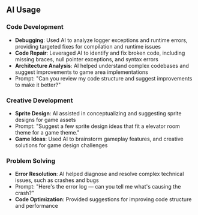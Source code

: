 ## AI Usage


### Code Development
- **Debugging**: Used AI to analyze logger exceptions and runtime errors, providing targeted fixes for compilation and runtime issues
- **Code Repair**: Leveraged AI to identify and fix broken code, including missing braces, null pointer exceptions, and syntax errors
- **Architecture Analysis**: AI helped understand complex codebases and suggest improvements to game area implementations
- Prompt: "Can you review my code structure and suggest improvements to make it better?"

### Creative Development
- **Sprite Design**: AI assisted in conceptualizing and suggesting sprite designs for game assets
- Prompt: "Suggest a few sprite design ideas that fit a elevator room theme for a game theme."
- **Game Ideas**: Used AI to brainstorm gameplay features, and creative solutions for game design challenges

### Problem Solving
- **Error Resolution**: AI helped diagnose and resolve complex technical issues, such as crashes and bugs
- Prompt: "Here's the error log — can you tell me what's causing the crash?"
- **Code Optimization**: Provided suggestions for improving code structure and performance
